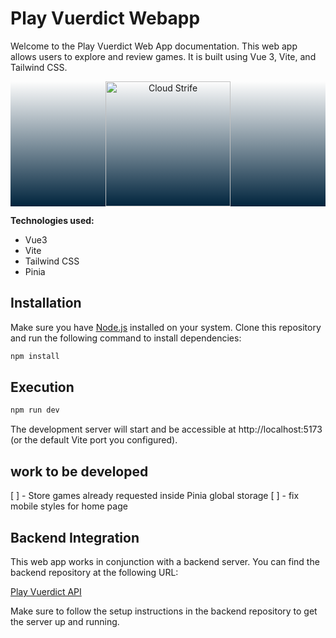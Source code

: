 # Play Vuerdict Webapp

Welcome to the Play Vuerdict Web App documentation. This web app allows users to explore and review games. It is built using Vue 3, Vite, and Tailwind CSS.

<div style="background: linear-gradient(to top, #00243D, transparent);">
  <p align="center">
    <img src="https://raw.githubusercontent.com/Wtheodoro/play-vuerdict/main/src/assets/images/cloudStrife.svg" width="200" alt="Cloud Strife">
  </p>
</div>

**Technologies used:**

- Vue3
- Vite
- Tailwind CSS
- Pinia

## Installation

Make sure you have [Node.js](https://nodejs.org) installed on your system. Clone this repository and run the following command to install dependencies:

```bash
npm install
```

## Execution

```bash
npm run dev
```

The development server will start and be accessible at http://localhost:5173 (or the default Vite port you configured).

## work to be developed

[ ] - Store games already requested inside Pinia global storage
[ ] - fix mobile styles for home page

## Backend Integration

This web app works in conjunction with a backend server. You can find the backend repository at the following URL:

[Play Vuerdict API](https://github.com/Wtheodoro/plau-vuerdict-api)

Make sure to follow the setup instructions in the backend repository to get the server up and running.
